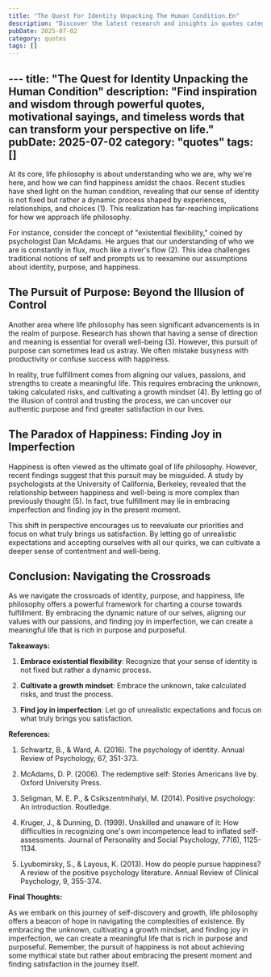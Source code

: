 ```yaml
---
title: "The Quest For Identity Unpacking The Human Condition.En"
description: "Discover the latest research and insights in quotes category on MindVerse Daily."
pubDate: 2025-07-02
category: quotes
tags: []
---
```


﻿---
title: "The Quest for Identity Unpacking the Human Condition"
description: "Find inspiration and wisdom through powerful quotes, motivational sayings, and timeless words that can transform your perspective on life."
pubDate: 2025-07-02
category: "quotes"
tags: []
---

At its core, life philosophy is about understanding who we are, why we're here, and how we can find happiness amidst the chaos. Recent studies have shed light on the human condition, revealing that our sense of identity is not fixed but rather a dynamic process shaped by experiences, relationships, and choices (1). This realization has far-reaching implications for how we approach life philosophy.

For instance, consider the concept of "existential flexibility," coined by psychologist Dan McAdams. He argues that our understanding of who we are is constantly in flux, much like a river's flow (2). This idea challenges traditional notions of self and prompts us to reexamine our assumptions about identity, purpose, and happiness.

## The Pursuit of Purpose: Beyond the Illusion of Control

Another area where life philosophy has seen significant advancements is in the realm of purpose. Research has shown that having a sense of direction and meaning is essential for overall well-being (3). However, this pursuit of purpose can sometimes lead us astray. We often mistake busyness with productivity or confuse success with happiness.

In reality, true fulfillment comes from aligning our values, passions, and strengths to create a meaningful life. This requires embracing the unknown, taking calculated risks, and cultivating a growth mindset (4). By letting go of the illusion of control and trusting the process, we can uncover our authentic purpose and find greater satisfaction in our lives.

## The Paradox of Happiness: Finding Joy in Imperfection

Happiness is often viewed as the ultimate goal of life philosophy. However, recent findings suggest that this pursuit may be misguided. A study by psychologists at the University of California, Berkeley, revealed that the relationship between happiness and well-being is more complex than previously thought (5). In fact, true fulfillment may lie in embracing imperfection and finding joy in the present moment.

This shift in perspective encourages us to reevaluate our priorities and focus on what truly brings us satisfaction. By letting go of unrealistic expectations and accepting ourselves with all our quirks, we can cultivate a deeper sense of contentment and well-being.

## Conclusion: Navigating the Crossroads

As we navigate the crossroads of identity, purpose, and happiness, life philosophy offers a powerful framework for charting a course towards fulfillment. By embracing the dynamic nature of our selves, aligning our values with our passions, and finding joy in imperfection, we can create a meaningful life that is rich in purpose and purposeful.

**Takeaways:**

1. **Embrace existential flexibility**: Recognize that your sense of identity is not fixed but rather a dynamic process.

2. **Cultivate a growth mindset**: Embrace the unknown, take calculated risks, and trust the process.

3. **Find joy in imperfection**: Let go of unrealistic expectations and focus on what truly brings you satisfaction.

**References:**

1. Schwartz, B., & Ward, A. (2016). The psychology of identity. Annual Review of Psychology, 67, 351-373.

2. McAdams, D. P. (2006). The redemptive self: Stories Americans live by. Oxford University Press.

3. Seligman, M. E. P., & Csikszentmihalyi, M. (2014). Positive psychology: An introduction. Routledge.

4. Kruger, J., & Dunning, D. (1999). Unskilled and unaware of it: How difficulties in recognizing one's own incompetence lead to inflated self-assessments. Journal of Personality and Social Psychology, 77(6), 1125-1134.

5. Lyubomirsky, S., & Layous, K. (2013). How do people pursue happiness? A review of the positive psychology literature. Annual Review of Clinical Psychology, 9, 355-374.

**Final Thoughts:**

As we embark on this journey of self-discovery and growth, life philosophy offers a beacon of hope in navigating the complexities of existence. By embracing the unknown, cultivating a growth mindset, and finding joy in imperfection, we can create a meaningful life that is rich in purpose and purposeful. Remember, the pursuit of happiness is not about achieving some mythical state but rather about embracing the present moment and finding satisfaction in the journey itself.
